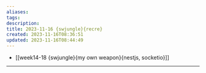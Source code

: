 ```yaml
---
aliases: 
tags: 
description:
title: 2023-11-16 {swjungle}{recre}
created: 2023-11-16T08:36:51
updated: 2023-11-16T08:44:49
---
```

- [[week14-18 {swjungle}{my own weapon}{nestjs, socketio}]]
___
